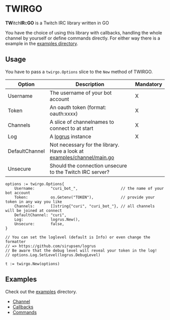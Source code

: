 # TWIRGO

**TW**itch**IR**c**GO** is a Twitch IRC library written in GO

You have the choice of using this library with callbacks, handling the whole channel by yourself or define commands directly.
For either way there is a example in the [examples directory](examples/).

## Usage

You have to pass a `twirgo.Options` slice to the `New` method of TWIRGO.

| Option         | Description                                                                                            | Mandatory |
| -------------- | ------------------------------------------------------------------------------------------------------ | --------- |
| Username       | The username of your bot account                                                                       | X         |
| Token          | An oauth token (format: oauth:xxxx)                                                                    | X         |
| Channels       | A slice of channelnames to connect to at start                                                         | X         |
| Log            | A [logrus](https://github.com/sirupsen/logrus) instance                                                | X         |
| DefaultChannel | Not necessary for the library. Have a look at [examples/channel/main.go](examples/channel/main.go#L16) |           |
| Unsecure       | Should the connection unsecure to the Twitch IRC server?                                               |           |

```golang
options := twirgo.Options{
    Username:       "curi_bot_",                   // the name of your bot account
    Token:          os.Getenv("TOKEN"),            // provide your token in any way you like
    Channels:       []string{"curi", "curi_bot_"}, // all channels will be joined at connect
    DefaultChannel: "curi",
    Log:            logrus.New(),
    Unsecure:       false,
}

// You can set the loglevel (default is Info) or even change the formatter
// => https://github.com/sirupsen/logrus
// Be aware that the debug level will reveal your token in the log!
// options.Log.SetLevel(logrus.DebugLevel)

t := twirgo.New(options)
```

## Examples

Check out the [examples](examples/) directory.

-   [Channel](examples/channel/main.go)
-   [Callbacks](examples/callbacks/main.go)
-   [Commands](examples/commands/main.go)
